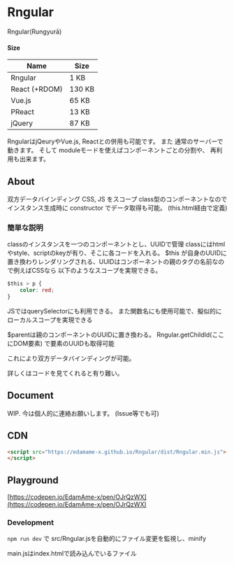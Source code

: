 # Rngular

Rngular(Rungyurā)

#### Size

| Name | Size |
| ---- | ---- |
| Rngular | 1 KB|
| React (+RDOM) | 130 KB | 
| Vue.js | 65 KB |
| PReact | 13 KB |
| jQuery | 87 KB |

RngularはjQeuryやVue.js, Reactとの併用も可能です。
また 通常のサーバーで動きます。
そして moduleモードを使えばコンポーネントごとの分割や、 再利用も出来ます。

## About
双方データバインディング
CSS, JS をスコープ
class型のコンポーネントなのでインスタンス生成時に
constructor でデータ取得も可能。 (this.html経由で定義)


### 簡単な説明

classのインスタンスを一つのコンポーネントとし、UUIDで管理
classにはhtmlやstyle、scriptのkeyが有り、そこに各コードを入れる。
$this が自身のUUIDに置き換わりレンダリングされる、UUIDはコンポーネントの親のタグの名前なので例えばCSSなら 以下のようなスコープを実現できる。
```css
$this > p {
    color: red;
}
```

JSではquerySelectorにも利用できる。
また関数名にも使用可能で、擬似的にローカルスコープを実現できる

$parentは親のコンポーネントのUUIDに置き換わる。
Rngular.getChildId(ここにDOM要素) で要素のUUIDも取得可能

これにより双方データバインディングが可能。

詳しくはコードを見てくれると有り難い。


## Document

WIP.
今は個人的に連絡お願いします。 (Issue等でも可)

## CDN
```html
<script src="https://edamame-x.github.io/Rngular/dist/Rngular.min.js">
</script>
```

## Playground
[https://codepen.io/EdamAme-x/pen/OJrQzWX](https://codepen.io/EdamAme-x/pen/OJrQzWX)

### Development
`npm run dev` で src/Rngular.jsを自動的にファイル変更を監視し、minify

main.jsはindex.htmlで読み込んでいるファイル
